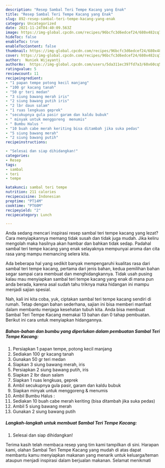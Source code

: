```yaml
---
description: "Resep Sambal Teri Tempe Kacang yang Enak"
title: "Resep Sambal Teri Tempe Kacang yang Enak"
slug: 892-resep-sambal-teri-tempe-kacang-yang-enak
category: Uncategorized
date: 2021-11-24T04:40:09.563Z
image: https://img-global.cpcdn.com/recipes/96bcfc3d6edcef24/680x482cq70/sambal-teri-tempe-kacang-foto-resep-utama.jpg
hideToc: false
enableToc: true
enableTocContent: false
thumbnail: https://img-global.cpcdn.com/recipes/96bcfc3d6edcef24/680x482cq70/sambal-teri-tempe-kacang-foto-resep-utama.jpg
cover: https://img-global.cpcdn.com/recipes/96bcfc3d6edcef24/680x482cq70/sambal-teri-tempe-kacang-foto-resep-utama.jpg
author:  Nuniek Wijayanti
authorAv:  https://img-global.cpcdn.com/users/5da311ec397fd7a3/60x60cq50/avatar.jpg
ratingvalue: 5
reviewcount: 11
recipeingredient:
- "1 papan tempe potong kecil manjang"
- "100 gr kacang tanah"
- "50 gr teri medan"
- "3 siung bawang merah iris"
- "2 siung bawang putih iris"
- "2 lbr daun salam"
- "1 ruas lengkuas geprek"
- "secukupnya gula pasir garam dan kaldu bubuk"
- " minyak untuk menggoreng  menumis"
- " Bumbu Halus "
- "10 buah cabe merah keriting bisa ditambah jika suka pedas"
- "5 siung bawang merah"
- "2 siung bawang putih"
recipeinstructions:

- "Selesai dan siap dihidangkan!"
categories:
- Resep
tags:
- sambal
- teri
- tempe

katakunci: sambal teri tempe 
nutrition: 211 calories
recipecuisine: Indonesian
preptime: "PT14M"
cooktime: "PT60M"
recipeyield: "2"
recipecategory: Lunch

---
```



Anda sedang mencari inspirasi resep sambal teri tempe kacang yang lezat? Cara menyiapkannya memang tidak susah dan tidak juga mudah. Jika keliru mengolah maka hasilnya akan hambar dan bahkan tidak sedap. Padahal sambal teri tempe kacang yang enak selayaknya mempunyai aroma dan cita rasa yang mampu memancing selera kita.




Ada beberapa hal yang sedikit banyak mempengaruhi kualitas rasa dari sambal teri tempe kacang, pertama dari jenis bahan, kedua pemilihan bahan segar sampai cara membuat dan menghidangkannya. Tidak usah pusing kalau mau menyiapkan sambal teri tempe kacang yang enak di mana pun anda berada, karena asal sudah tahu triknya maka hidangan ini mampu menjadi sajian spesial.


Nah, kali ini kita coba, yuk, ciptakan sambal teri tempe kacang sendiri di rumah. Tetap dengan bahan sederhana, sajian ini bisa memberi manfaat dalam membantu menjaga kesehatan tubuh kita. Anda bisa membuat Sambal Teri Tempe Kacang memakai 13 bahan dan 0 tahap pembuatan. Berikut ini cara untuk menyiapkan hidangannya.

<!--inarticleads1-->

##### Bahan-bahan dan bumbu yang diperlukan dalam pembuatan Sambal Teri Tempe Kacang:

1. Persiapkan 1 papan tempe, potong kecil manjang
1. Sediakan 100 gr kacang tanah
1. Gunakan 50 gr teri medan
1. Siapkan 3 siung bawang merah, iris
1. Persiapkan 2 siung bawang putih, iris
1. Siapkan 2 lbr daun salam
1. Siapkan 1 ruas lengkuas, geprek
1. Ambil secukupnya gula pasir, garam dan kaldu bubuk
1. Siapkan  minyak untuk menggoreng &amp; menumis
1. Ambil  Bumbu Halus :
1. Sediakan 10 buah cabe merah keriting (bisa ditambah jika suka pedas)
1. Ambil 5 siung bawang merah
1. Gunakan 2 siung bawang putih




<!--inarticleads2-->

##### Langkah-langkah untuk membuat Sambal Teri Tempe Kacang:


1. Selesai dan siap dihidangkan!



Terima kasih telah membaca resep yang tim kami tampilkan di sini. Harapan kami, olahan Sambal Teri Tempe Kacang yang mudah di atas dapat membantu kamu menyiapkan makanan yang menarik untuk keluarga/teman ataupun menjadi inspirasi dalam berjualan makanan. Selamat menikmati
